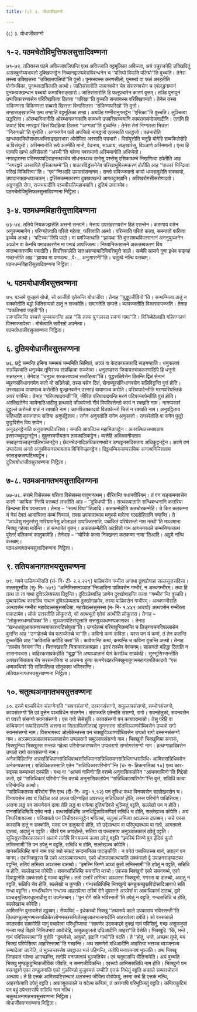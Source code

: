 ```yaml
---
title: (८) ३. योधाजीववग्गो

---
```

(८) ३. योधाजीववग्गो  


## १-२. पठमचेतोविमुत्तिफलसुत्तादिवण्णना

७१-७२. ततियस्स पठमे अविज्जापलिघन्ति एत्थ अविज्जाति वट्टमूलिका अविज्जा, अयं पचुरजनेहि उक्खिपितुं असक्कुणेय्यभावतो दुक्खिपनट्ठेन निब्बानद्वारप्पवेसविबन्धनेन च ‘‘पलिघो वियाति पलिघो’’ति वुच्चति। तेनेस तस्सा उक्खित्तत्ता ‘‘उक्खित्तपलिघो’’ति वुत्तो। पुनब्भवस्स करणसीलो, पुनब्भवं वा फलं अरहतीति पोनोभविका, पुनब्भवदायिकाति अत्थो। जातिसंसारोति जायनवसेन चेव संसरणवसेन च एवंलद्धनामानं पुनब्भवक्खन्धानं पच्चयो कम्माभिसङ्खारो। जातिसंसारोति हि फलूपचारेन कारणं वुत्तम्। तञ्हि पुनप्पुनं उप्पत्तिकारणवसेन परिक्खिपित्वा ठितत्ता ‘‘परिखा’’ति वुच्चति सन्तानस्स परिक्खिपनतो। तेनेस तस्स संकिण्णत्ता विकिण्णत्ता सब्बसो खित्तत्ता विनासितत्ता ‘‘संकिण्णपरिखो’’ति वुत्तो।  
तण्हासङ्खातन्ति एत्थ तण्हाति वट्टमूलिका तण्हा। अयञ्हि गम्भीरानुगतट्ठेन ‘‘एसिका’’ति वुच्चति। लुञ्चित्वा उद्धरित्वा। ओरम्भागियानीति ओरम्भागजनकानि कामभवे उपपत्तिपच्चयानि कामरागसंयोजनादीनि। एतानि हि कवाटं विय नगरद्वारं चित्तं पिदहित्वा ठितत्ता ‘‘अग्गळा’’ति वुच्चन्ति। तेनेस तेसं निग्गतत्ता भिन्नत्ता ‘‘निरग्गळो’’ति वुत्तोति। अग्गमग्गेन पन्नो अपचितो मानद्धजो एतस्साति पन्नद्धजो। पन्नभारोति खन्धभारकिलेसभारअभिसङ्खारभारा ओरोपिता अस्साति पन्नभारो। विसंयुत्तोति चतूहि योगेहि सब्बकिलेसेहि च विसंयुत्तो। अस्मिमानोति रूपे अस्मीति मानो, वेदनाय, सञ्ञाय, सङ्खारेसु, विञ्ञाणे अस्मिमानो। एत्थ हि पञ्चपि खन्धे अविसेसतो ‘‘अस्मी’’ति गहेत्वा पवत्तमानो अस्मिमानोति अधिप्पेतो।  
नगरद्वारस्स परिस्सयपटिबाहनत्थञ्चेव सोधनत्थञ्च उभोसु पस्सेसु एसिकाथम्भे निखणित्वा ठपेतीति आह ‘‘नगरद्वारे उस्सापिते एसिकाथम्भे’’ति। पाकारविद्धंसनेनेव परिखाभूमिसमकरणं होतीति आह ‘‘पाकारं भिन्दित्वा परिखं विकिरित्वा’’ति। ‘‘एव’’न्तिआदि उपमासंसन्दनम्। सन्तो संविज्जमानो कायो धम्मसमूहोति सक्कायो, उपादानक्खन्धपञ्चकम्। द्वत्तिंसकम्मकारणा दुक्खक्खन्धे आगतदुक्खानि। अक्खिरोगसीसरोगादयो। अट्ठनवुति रोगा, राजभयादीनि पञ्चवीसतिमहाभयानि। दुतियं उत्तानमेव।  
पठमचेतोविमुत्तिफलसुत्तादिवण्णना निट्ठिता।  


## ३-४. पठमधम्मविहारीसुत्तादिवण्णना

७३-७४. ततिये नियकज्झत्तेति अत्तनो सन्ताने। मेत्ताय उपसंहरणवसेन हितं एसन्तेन। करुणाय वसेन अनुकम्पमानेन। परिग्गहेत्वाति परितो गहेत्वा, फरित्वाति अत्थो। परिच्चाति परितो कत्वा, समन्ततो फरित्वा इच्चेव अत्थो। ‘‘पटिच्चा’’तिपि पाठो। मा पमज्जित्थाति ‘‘झायथा’’ति वुत्तसमथविपस्सनानं अननुयुञ्जनेन अञ्ञेन वा केनचि पमादकारणेन मा पमादं आपज्जित्थ। निय्यानिकसासने अकत्तब्बकरणं विय कत्तब्बाकरणम्पि पमादोति। विपत्तिकालेति सत्तअसप्पायादिविपत्तियुत्ते काले। सब्बेपि सासने गुणा इधेव सङ्गहं गच्छन्तीति आह ‘‘झायथ मा पमादत्थ…पे॰… अनुसासनी’’ति। चतुत्थे नत्थि वत्तब्बम्।  
पठमधम्मविहारीसुत्तादिवण्णना निट्ठिता।  


## ५. पठमयोधाजीवसुत्तवण्णना

७५. पञ्चमे युज्झनं योधो, सो आजीवो एतेसन्ति योधाजीवा। तेनाह ‘‘युद्धूपजीविनो’’ति। सन्थम्भित्वा ठातुं न सक्कोतीति बद्धो धितिसम्पन्नो ठातुं न सक्कोति। समागतेति सम्पत्ते। ब्यापज्जतीति विकारमापज्जति। तेनाह ‘‘पकतिभावं जहती’’ति।  
रजग्गस्मिन्ति पच्चत्ते भुम्मवचनन्ति आह ‘‘किं तस्स पुग्गलस्स रजग्गं नामा’’ति। विनिब्बेठेत्वाति गहितग्गहणं विस्सज्जापेत्वा। मोचेत्वाति सरीरतो अपनेत्वा।  
पठमयोधाजीवसुत्तवण्णना निट्ठिता।  


## ६. दुतिययोधाजीवसुत्तवण्णना

७६. छट्ठे चम्मन्ति इमिना चम्ममयं चम्ममिति सिब्बितं, अञ्ञं वा केटकफलकादिं सङ्गण्हाति। धनुकलापं सन्नय्हित्वाति धनुञ्चेव तूणिरञ्च सन्नय्हित्वा सज्जेत्वा। धनुदण्डस्स जियायत्तभावकरणादिपि हि धनुनो सन्नय्हनम्। तेनेवाह ‘‘धनुञ्च सरकलापञ्च सन्नय्हित्वा’’ति। युद्धसन्निवेसेन ठितन्ति द्विन्नं सेनानं ब्यूहनसंविधाननयेन कतो यो सन्निवेसो, तस्स वसेन ठितं, सेनाब्यूहसंविधानवसेन सन्निविट्ठन्ति वुत्तं होति। उस्साहञ्च वायामञ्च करोतीति युज्झनवसेन उस्साहं वायामञ्च करोति। परियापादेन्तीति मरणपरियन्तिकं अपरं पापेन्ति। तेनाह ‘‘परियापादयन्ती’’ति, जीवितं परियापादयन्ति मरणं पटिपज्जापेन्तीति वुत्तं होति।  
अरक्खितेनेव कायेनातिआदीसु हत्थपादे कीळापेन्तो गीवं विपरिवत्तेन्तो कायं न रक्खति नाम। नानप्पकारं दुट्ठुल्लं करोन्तो वाचं न रक्खति नाम। कामवितक्कादयो वितक्केन्तो चित्तं न रक्खति नाम। अनुपट्ठिताय सतियाति कायगताय सतिया अनुपट्ठिताय। रागेन अनुगतोति रागेन अनुपहतो। रागपरेतोति वा रागेन फुट्ठो फुट्ठविसेन विय सप्पेन।  
अनुदहनट्ठेनाति अनुपायप्पटिपत्तिया। सम्पति आयतिञ्च महाभितापट्ठेन। अनवत्थितसभावताय इत्तरपच्चुपट्ठानट्ठेन। मुहुत्तरमणीयताय तावकालिकट्ठेन। ब्यत्तेहि अभिभवनीयताय सब्बङ्गपच्चङ्गपलिभञ्जनट्ठेन। छेदनभेदनादिअधिकरणभावेन उग्घट्टनसदिसताय अधिकुट्टनट्ठेन। अवणे वणं उप्पादेत्वा अन्तो अनुपविसनसभावताय विनिविज्झनट्ठेन। दिट्ठधम्मिकसम्परायिक अनत्थनिमित्तताय सासङ्कसप्पटिभयट्ठेन।  
दुतिययोधाजीवसुत्तवण्णना निट्ठिता।  


## ७-८. पठमअनागतभयसुत्तादिवण्णना

७७-७८. सत्तमे विसेसस्स पत्तिया विसेसस्स पापुणनत्थम्। वीरियन्ति पधानवीरियम्। तं पन चङ्कमनवसेन करणे ‘‘कायिक’’न्तिपि वत्तब्बतं लभतीति आह – ‘‘दुविधम्पी’’ति। सत्थकवाताति सन्धिबन्धनानि कत्तरिया छिन्दन्ता विय पवत्तवाता। तेनाह – ‘‘सत्थं विया’’तिआदि। कतकम्मेहीति कतचोरकम्मेहि। ते किर कतकम्मा यं नेसं देवतं आयाचित्वा कम्मं निप्फन्नं, तस्स उपकारत्थाय मनुस्से मारेत्वा गललोहितानि गण्हन्ति। ते ‘‘अञ्ञेसु मनुस्सेसु मारियमानेसु कोलाहलं उप्पज्जिस्सति, पब्बजितं परियेसन्तो नाम नत्थी’’ति मञ्ञमाना भिक्खू गहेत्वा मारेन्ति। तं सन्धायेतं वुत्तम्। अकतकम्मेहीति अटवितो गामं आगमनकाले कम्मनिप्फत्तत्थं पुरेतरं बलिकम्मं कातुकामेहि। तेनेवाह – ‘‘चोरिकं कत्वा निक्खन्ता कतकम्मा नामा’’तिआदि। अट्ठमे नत्थि वत्तब्बम्।  
पठमअनागतभयसुत्तादिवण्णना निट्ठिता।  


## ९. ततियअनागतभयसुत्तवण्णना

७९. नवमे पाळिगम्भीराति (सं॰ नि॰ टी॰ २.२.२२९) पाळिवसेन गम्भीरा अगाधा दुक्खोगाहा सल्लसुत्तसदिसा। सल्लसुत्तञ्हि (सु॰ नि॰ ५७९) ‘‘अनिमित्तमनञ्ञात’’न्तिआदिना पाळिवसेन गम्भीरं, न अत्थगम्भीरम्। तथा हि तत्थ ता ता गाथा दुविञ्ञेय्यरूपा तिट्ठन्ति। दुविञ्ञेय्यञ्हि ञाणेन दुक्खोगाहन्ति कत्वा ‘‘गम्भीर’’न्ति वुच्चति। पुब्बापरंपेत्थ कासञ्चि गाथानं दुविञ्ञेय्यताय दुक्खोगाहमेव, तस्मा पाळिवसेन गम्भीरम्। अत्थगम्भीराति अत्थवसेन गम्भीरा महावेदल्लसुत्तसदिसा, महावेदल्लसुत्तस्स (म॰ नि॰ १.४४९ आदयो) अत्थवसेन गम्भीरता पाकटायेव। लोकं उत्तरतीति लोकुत्तरो, सो अत्थभूतो एतेसं अत्थीति लोकुत्तरा। तेनाह – ‘‘लोकुत्तरधम्मदीपका’’ति। सुञ्ञतापटिसंयुत्ताति सत्तसुञ्ञधम्मप्पकासका । तेनाह ‘‘खन्धधातुआयतनपच्चयाकारप्पटिसंयुत्ता’’ति। उग्गहेतब्बं परियापुणितब्बन्ति च लिङ्गवचनविपल्लासेन वुत्तन्ति आह ‘‘उग्गहेतब्बे चेव वळञ्जेतब्बे चा’’ति। कविनो कम्मं कविता। यस्स पन यं कम्मं, तं तेन कतन्ति वुच्चतीति आह ‘‘कविताति कवीहि कता’’ति। कावेय्यन्ति कब्यं, कब्यन्ति च कविना वुत्तन्ति अत्थो। तेनाह ‘‘तस्सेव वेवचन’’न्ति। चित्तक्खराति चित्राकारअक्खरा। इतरं तस्सेव वेवचनम्। सासनतो बहिद्धा ठिताति न सासनावचरा। बाहिरकसावकेहीति ‘‘बुद्धा’’ति अप्पञ्ञातानं येसं केसञ्चि सावकेहि। सुस्सूसिस्सन्तीति अक्खरचित्तताय चेव सरसम्पत्तिया च अत्तमना हुत्वा सामणेरदहरभिक्खुमातुगाममहागहपतिकादयो ‘‘एस धम्मकथिको’’ति सन्निपतित्वा सोतुकामा भविस्सन्ति।  
ततियअनागतभयसुत्तवण्णना निट्ठिता।  


## १०. चतुत्थअनागतभयसुत्तवण्णना

८०. दसमे पञ्चविधेन संसग्गेनाति ‘‘सवनसंसग्गो, दस्सनसंसग्गो, समुल्लापसंसग्गो, सम्भोगसंसग्गो, कायसंसग्गो’’ति एवं वुत्तेन पञ्चविधेन संसग्गेन। संसज्जति एतेनाति संसग्गो, रागो। सवनहेतुको, सवनवसेन वा पवत्तो संसग्गो सवनसंसग्गो। एस नयो सेसेसुपि। कायसंसग्गो पन कायपरामासो। तेसु परेहि वा कथियमानं रूपादिसम्पत्तिं अत्तना वा सितलपितगीतसद्दं सुणन्तस्स सोतविञ्ञाणवीथिवसेन उप्पन्नो रागो सवनसंसग्गो नाम। विसभागरूपं ओलोकेन्तस्स पन चक्खुविञ्ञाणवीथिवसेन उप्पन्नो रागो दस्सनसंसग्गो नाम। अञ्ञमञ्ञआलापसल्लापवसेन उप्पन्नरागो समुल्लापसंसग्गो नाम। भिक्खुनो भिक्खुनिया सन्तकं, भिक्खुनिया भिक्खुस्स सन्तकं गहेत्वा परिभोगकरणवसेन उप्पन्नरागो सम्भोगसंसग्गो नाम। हत्थग्गाहादिवसेन उप्पन्नो रागो कायसंसग्गो नाम।  
अनेकविहितन्ति अन्नसन्निधिपानसन्निधिवत्थसन्निधियानसन्निधिसयनसन्निधिगन्धसन्निधि- आमिससन्निधिवसेन अनेकप्पकारम्। सन्निधिकतस्साति एतेन ‘‘सन्निधिकारपरिभोग’’न्ति (ध॰ स॰ तिकमातिका १०) एत्थ कार-सद्दस्स कम्मत्थतं दस्सेति। यथा वा ‘‘आचयं गामिनो’’ति वत्तब्बे अनुनासिकलोपेन ‘‘आचयगामिनो’’ति निद्देसो कतो, एवं ‘‘सन्निधिकारं परिभोग’’न्ति वत्तब्बे अनुनासिकलोपेन ‘‘सन्निधिकारपरिभोग’’न्ति वुत्तं, सन्निधिं कत्वा परिभोगन्ति अत्थो।  
‘‘सन्निधिकतस्स परिभोग’’न्ति एत्थ (दी॰ नि॰ अट्ठ॰ १.१२) पन दुविधा कथा विनयवसेन सल्लेखवसेन च। विनयवसेन ताव यं किञ्चि अन्नं अज्ज पटिग्गहितं अपरज्जु सन्निधिकारं होति, तस्स परिभोगे पाचित्तियम्। अत्तना लद्धं पन सामणेरानं दत्वा तेहि लद्धं वा पापेत्वा दुतियदिवसे भुञ्जितुं वट्टति, सल्लेखो पन न होति। पानसन्निधिम्हिपि एसेव नयो। वत्थसन्निधिम्हि अनधिट्ठिताविकप्पितं सन्निधि च होति, सल्लेखञ्च कोपेति। अयं निप्परियायकथा। परियायतो पन तिचीवरसन्तुट्ठेन भवितब्बं, चतुत्थं लभित्वा अञ्ञस्स दातब्बम्। सचे यस्स कस्सचि दातुं न सक्कोति, यस्स पन दातुकामो होति, सो उद्देसत्थाय वा परिपुच्छत्थाय वा गतो, आगतमत्ते दातब्बं, अदातुं न वट्टति। चीवरे पन अप्पहोन्ते, सतिया वा पच्चासाय अनुञ्ञातकालं ठपेतुं वट्टति। सूचिसुत्तचीवरकारकानं अलाभे ततोपि विनयकम्मं कत्वा ठपेतुं वट्टति ‘‘इमस्मिं जिण्णे पुन ईदिसं कुतो लभिस्सामी’’ति पन ठपेतुं न वट्टति, सन्निधि च होति, सल्लेखञ्च कोपेति।  
यानसन्निधिम्हि यानं नाम वय्हं रथो सकटं सन्दमानिका पाटङ्कीति। न पनेतं पब्बजितस्स यानं, उपाहनं पन यानम्। एकभिक्खुस्स हि एको अरञ्ञवासत्थाय, एको धोतपादकत्थायाति उक्कंसतो द्वे उपाहनसङ्घाटका वट्टन्ति, ततियं लभित्वा अञ्ञस्स दातब्बो। ‘‘इमस्मिं जिण्णे अञ्ञं कुतो लभिस्सामी’’ति ठपेतुं न वट्टति, सन्निधि च होति, सल्लेखञ्च कोपेति। सयनसन्निधिम्हि सयनन्ति मञ्चो। एकस्स भिक्खुनो एको सयनगब्भे, एको दिवाट्ठानेति उक्कंसतो द्वे मञ्चा वट्टन्ति। ततो उत्तरिं लभित्वा अञ्ञस्स भिक्खुनो, गणस्स वा दातब्बो, अदातुं न वट्टति, सन्निधि चेव होति, सल्लेखो च कुप्पति। गन्धसन्निधिम्हि भिक्खुनो कण्डुकच्छुछविदोसादिआबाधे सति गन्धा वट्टन्ति। गन्धत्थिकेन गन्धञ्च आहरापेत्वा तस्मिं रोगे वूपसन्ते अञ्ञेसं वा आबाधिकानं दातब्बं, द्वारे पञ्चङ्गुलिघरधूपनादीसु वा उपनेतब्बम्। ‘‘पुन रोगे सति भविस्सती’’ति ठपेतुं न वट्टति, गन्धसन्निधि च होति, सल्लेखञ्च कोपेति।  
आमिसन्ति वुत्तावसेसं दट्ठब्बम्। सेय्यथिदं – इधेकच्चो भिक्खु ‘‘तथारूपे काले उपकाराय भविस्सन्ती’’ति तिलतण्डुलमुग्गमासनाळिकेरलोणमच्छसप्पितेलकुलालभाजनादीनि आहरापेत्वा ठपेति। सो वस्सकाले कालस्सेव सामणेरेहि यागुं पचापेत्वा परिभुञ्जित्वा ‘‘सामणेर उदककद्दमे दुक्खं गामं पविसितुं, गच्छ असुककुलं गन्त्वा मय्हं विहारे निसिन्नभावं आरोचेहि, असुककुलतो दधिआदीनि आहरा’’ति पेसेति। भिक्खूहि ‘‘किं, भन्ते , गामं पविसिस्सामा’’ति वुत्तेपि ‘‘दुप्पवेसो, आवुसो, इदानि गामो’’ति वदति। ते ‘‘होतु, भन्ते, अच्छथ तुम्हे, मयं भिक्खं परियेसित्वा आहरिस्सामा’’ति गच्छन्ति। अथ सामणेरो दधिआदीनि आहरित्वा भत्तञ्च ब्यञ्जनञ्च सम्पादेत्वा उपनेति, तं भुञ्जन्तस्सेव उपट्ठाका भत्तं पहिणन्ति, ततोपि मनापमनापं भुञ्जति। अथ भिक्खू पिण्डपातं गहेत्वा आगच्छन्ति, ततोपि मनापमनापं भुञ्जतियेव। एवं चतुमासम्पि वीतिनामेति। अयं वुच्चति भिक्खु मुण्डकुटुम्बिकजीविकं जीवति, न समणजीविकन्ति। एवरूपो आमिससन्निधि नाम होति। भिक्खुनो पन वसनट्ठाने एका तण्डुलनाळि एको गुळपिण्डो कुडुवमत्तं सप्पीति एत्तकं निधेतुं वट्टति अकाले सम्पत्तचोरानं अत्थाय। ते हि एत्तकं आमिसपटिसन्थारं अलभन्ता जीविता वोरोपेय्युं, तस्मा सचे हि एत्तकं नत्थि, आहरापेत्वापि ठपेतुं वट्टति। अफासुककाले च यदेत्थ कप्पियं, तं अत्तनापि परिभुञ्जितुं वट्टति। कप्पियकुटियं पन बहुं ठपेन्तस्सपि सन्निधि नाम नत्थि।  
चतुत्थअनागतभयसुत्तवण्णना निट्ठिता।  
योधाजीववग्गवण्णना निट्ठिता।  